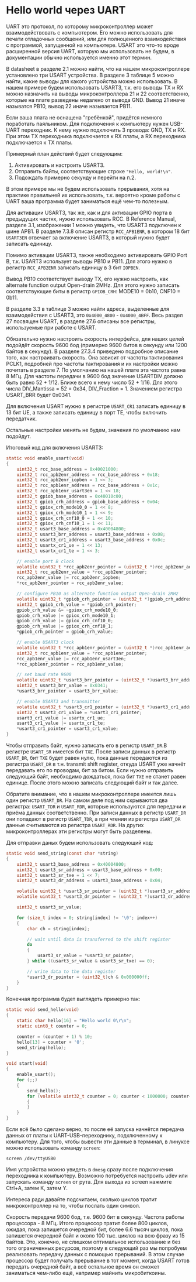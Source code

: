 # Hello world через UART

UART это протокол, по которому микроконтроллер может взаимодействовать с
компьютером. Его можно использовать для печати отладочных сообщений, или для
полноценного взаимодействия с программой, запущенной на компьютере. USART это
что-то вроде расширенной версия UART, которую мы использовать не будем, в
документации обычно используется именно этот термин.

В datasheet в разделе 2.1 можно найти, что на нашем микроконтроллере установлено
три USART устройства. В разделе 3 таблице 5 можно найти, какие выводы для какого
устройства можно использовать. В нашем примере будем использовать USART3, т.к.
его выводы TX и RX можно назначить на выводы микроконтроллера 21 и 22
соответственно, которые на плате разведены недалеко от вывода GND. Вывод 21
иначе называтся PB10, вывод 22 иначе называется PB11.

Если ваша плата не оснащена "гребёнкой", придётся немного поработать паяльником.
Для подключения к компьютеру нужен USB-UART переходник. К нему нужно подключить
3 провода: GND, TX и RX. При этом TX переходника подключается к RX платы, а RX
переходника подключается к TX платы.

Примерный план действий будет следующим:

1. Активировать и настроить USART3.
2. Отправить байты, соответствующие строке `"Hello, world!\n"`.
3. Подождать примерно секунду и перейти на п.2.

В этом примере мы не будем использовать прерывания, хотя на практике правильней
их использовать, т.к. вероятно кроме работы с UART ваша программа будет
заниматься ещё чем-то полезным.

Для активации USART3, так же, как и для активации GPIO порта в предыдущих
частях, нужно использовать RCC. В Reference Manual, разделе 3.1, изображении 1
можно увидеть, что USART3 подключен к шине APB1. В разделе 7.3.8 описан регистр
`RCC_APB1ENR`, в котором 18 бит `USART3EN` отвечает за включение USART3, в
который нужно будет записать единицу.

Помимо активации USART3, также необходимо активировать GPIO Port B, т.к. USART3
использует выводы PB10 и PB11. Для этого нужно в регистр `RCC_APB2ENR` записать
единицу в 3 бит `IOPBEN`.

Вывод PB10 соответствует выводу TX, его нужно настроить, как alternate function
output Open-drain 2MHz. Для этого нужно записать соответствующие биты в регистр
`GPIOB_CRH`: MODE10 = 0b10, CNF10 = 0b11.

В разделе 3.3 в таблице 3 можно найти адреса, выделенные для взаимодействия с
USART3, это `0x4000_4800` - `0x4000_4BFF`. Весь раздел 27 посвящен USART, в
разделе 27.6 описаны все регистры, используемые при работе с USART.

Обязательно нужно настроить скорость интерфейса, для наших целей подойдёт
скорость 9600 бод (примерно 9600 битов в секунду или 1200 байтов в секунду). В
разделе 27.3.4 приведено подробное описание того, как настраивать скорость. Она
зависит от частоты тактирования PCLK1, подробней про частоты тактирования и их
настройки можно почитать в разделе 7. По умолчанию на нашей плате эта частота
равна 8 МГц. Для частоты передачи в 9600 бод значение USARTDIV должно быть равно
52 + 1/12. Ближе всего к нему число 52 + 1/16. Для этого числа DIV_Mantissa = 52
= 0x34, DIV_Fraction = 1. Значением регистра USART_BRR будет 0x0341.

Для включения USART нужно в регистре `USART_CR1` записать единицу в 13 бит UE, а
также записать единицу в порт TE, чтобы включить передатчик.

Остальные настройки менять не будем, значения по умолчанию нам подойдут.

Итоговый код для включения USART3:

```c
static void enable_usart(void)
{
    uint32_t rcc_base_address = 0x40021000;
    uint32_t rcc_apb2enr_address = rcc_base_address + 0x18;
    uint32_t rcc_apb2enr_iopben = 1 << 3;
    uint32_t rcc_apb1enr_address = rcc_base_address + 0x1c;
    uint32_t rcc_apb1enr_usart3en = 1 << 18;
    uint32_t gpiob_base_address = 0x40010c00;
    uint32_t gpiob_crh_address = gpiob_base_address + 0x04;
    uint32_t gpiox_crh_mode10_0 = 1 << 8;
    uint32_t gpiox_crh_mode10_1 = 1 << 9;
    uint32_t gpiox_crh_cnf10_0 = 1 << 10;
    uint32_t gpiox_crh_cnf10_1 = 1 << 11;
    uint32_t usart3_base_address = 0x40004800;
    uint32_t usart3_brr_address = usart3_base_address + 0x08;
    uint32_t usart3_cr1_address = usart3_base_address + 0x0c;
    uint32_t usartx_cr1_ue = 1 << 13;
    uint32_t usartx_cr1_te = 1 << 3;

    // enable port B clock
    volatile uint32_t *rcc_apb2enr_pointer = (uint32_t *)rcc_apb2enr_address;
    uint32_t rcc_apb2enr_value = *rcc_apb2enr_pointer;
    rcc_apb2enr_value |= rcc_apb2enr_iopben;
    *rcc_apb2enr_pointer = rcc_apb2enr_value;

    // configure PB10 as alternate function output Open-drain 2MHz
    volatile uint32_t *gpiob_crh_pointer = (uint32_t *)gpiob_crh_address;
    uint32_t gpiob_crh_value = *gpiob_crh_pointer;
    gpiob_crh_value &= ~gpiox_crh_mode10_0;
    gpiob_crh_value |= gpiox_crh_mode10_1;
    gpiob_crh_value |= gpiox_crh_cnf10_0;
    gpiob_crh_value |= gpiox_crh_cnf10_1;
    *gpiob_crh_pointer = gpiob_crh_value;

    // enable USART3 clock
    volatile uint32_t *rcc_apb1enr_pointer = (uint32_t *)rcc_apb1enr_address;
    uint32_t rcc_apb1enr_value = *rcc_apb1enr_pointer;
    rcc_apb1enr_value |= rcc_apb1enr_usart3en;
    *rcc_apb1enr_pointer = rcc_apb1enr_value;

    // set baud rate 9600
    volatile uint32_t *usart3_brr_pointer = (uint32_t *)usart3_brr_address;
    uint32_t usart3_brr_value = 0x0341;
    *usart3_brr_pointer = usart3_brr_value;

    // enable USART3 and transmitter
    volatile uint32_t *usart3_cr1_pointer = (uint32_t *)usart3_cr1_address;
    uint32_t usart3_cr1_value = *usart3_cr1_pointer;
    usart3_cr1_value |= usartx_cr1_ue;
    usart3_cr1_value |= usartx_cr1_te;
    *usart3_cr1_pointer = usart3_cr1_value;
}
```

Чтобы отправить байт, нужно записать его в регистр `USART_DR`.В регистре
`USART_SR` имеется бит `TXE`. После записи данных в регистр `USART_DR`, бит
`TXE` будет равен нулю, пока данные передаются из регистра `USART_DR` в т.н.
transmit shift register, откуда USART уже начнёт передавать его по проводам, бит
за битом. Если нужно отправить следующий байт, необходимо дождаться, пока бит
`TXE` не станет равен единице. После этого можно записать следующий байт и так
далее.

Обратите внимание, что в нашем микроконтроллере имеется лишь один регистр
`USART_DR`. На самом деле под ним скрываются два регистра: `USART_TDR` и
`USART_RDR`, которые используются для передачи и приёма данных соответственно.
При записи данных в регистр `USART_DR` они попадают в регистр `USART_TDR`, а при
чтении из регистра `USART_DR` данные считываются из регистра `USART_RDR`. На
других микроконтроллерах эти регистры могут быть разделены.

Для отправки даных будем использовать следующий код:

```c
static void send_string(const char *string)
{
    uint32_t usart3_base_address = 0x40004800;
    uint32_t usart3_sr_address = usart3_base_address + 0x00;
    uint32_t usart3_sr_txe = 1 << 7;
    uint32_t usart3_dr_address = usart3_base_address + 0x04;

    volatile uint32_t *usart3_sr_pointer = (uint32_t *)usart3_sr_address;
    volatile uint32_t *usart3_dr_pointer = (uint32_t *)usart3_dr_address;

    uint32_t usart3_sr_value;

    for (size_t index = 0; string[index] != '\0'; index++)
    {
        char ch = string[index];

        // wait until data is transferred to the shift register
        do
        {
            usart3_sr_value = *usart3_sr_pointer;
        } while ((usart3_sr_value & usart3_sr_txe) == 0);

        // write data to the data register
        *usart3_dr_pointer = (uint32_t)ch & 0x000000ff;
    }
}
```

Конечная программа будет выглядеть примерно так:

```c
static void send_hello(void)
{
    static char hello[16] = "Hello world 0\r\n";
    static uint8_t counter = 0;

    counter = (counter + 1) % 10;
    hello[13] = counter + '0';
    send_string(hello);
}

void start(void)
{
    enable_usart();
    for (;;)
    {
        send_hello();
        for (volatile uint32_t counter = 0; counter < 1000000; counter++)
        {
        }
    }
}
```

Если всё было сделано верно, то после её запуска начнётся передача данных от
платы к UART-USB-переходнику, подключенному к компьютеру. Для того, чтобы
вывести эти данные в терминал, в линуксе можно использовать команду `screen`:

```
screen /dev/ttyUSB0
```

Имя устройства можно увидеть в `dmesg` сразу после подключения переходника к
компьютеру. Возможно потребуется настроить udev или запускать команду `screen`
от рута. Для выхода из screen нажмите Ctrl+A, затем K, затем Y.

Интереса ради давайте подсчитаем, сколько циклов тратит микроконтроллер на то,
чтобы послать один символ.

Скорость передачи 9600 бод, т.е. 9600 бит в секунду. Частота работы процессора -
8 МГц. Итого процессор тратит более 800 циклов, ожидая, пока запишется очередной
бит, более 6.6 тысяч циклов, пока запишется очередной байт и около 100 тыс.
циклов на всю фразу из 15 байтов. Это, конечно, не слишком оптимальное
использование и без того ограниченных ресурсов, поэтому в следующий раз мы
попробуем реализовать передачу данных с помощью прерываний. В этом случае
процессор будет получать прерывание в тот момент, когда USART готов передать
очередной байт, а всё остальное время он сможет заниматься чем-либо ещё,
например майнить микробиткоины.
